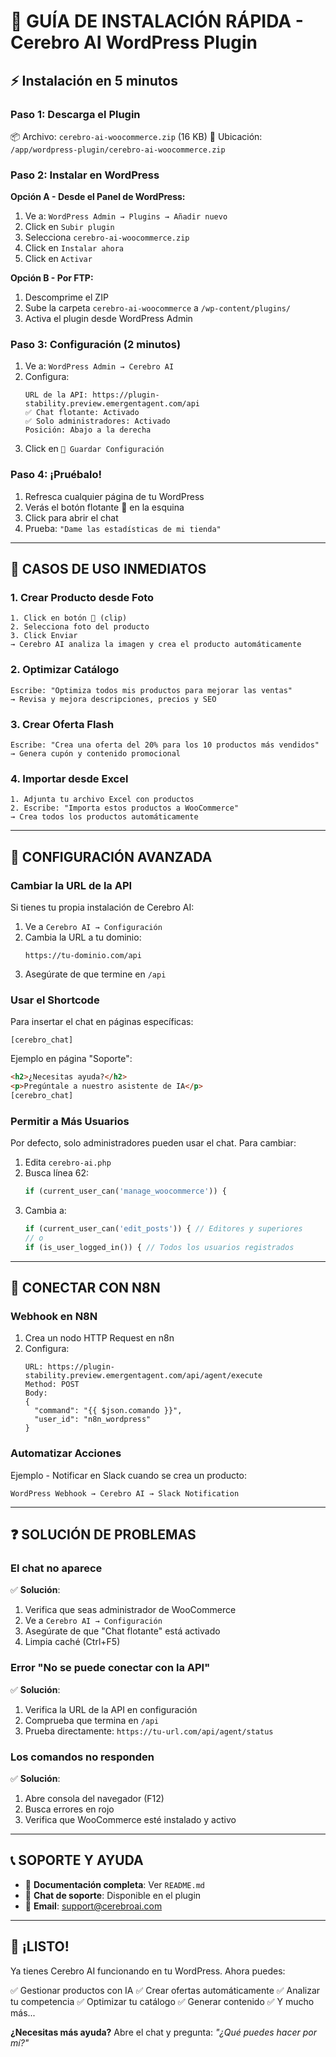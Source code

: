 # 🚀 GUÍA DE INSTALACIÓN RÁPIDA - Cerebro AI WordPress Plugin

## ⚡ Instalación en 5 minutos

### Paso 1: Descarga el Plugin
📦 Archivo: `cerebro-ai-woocommerce.zip` (16 KB)
📍 Ubicación: `/app/wordpress-plugin/cerebro-ai-woocommerce.zip`

### Paso 2: Instalar en WordPress

**Opción A - Desde el Panel de WordPress:**
1. Ve a: `WordPress Admin → Plugins → Añadir nuevo`
2. Click en `Subir plugin`
3. Selecciona `cerebro-ai-woocommerce.zip`
4. Click en `Instalar ahora`
5. Click en `Activar`

**Opción B - Por FTP:**
1. Descomprime el ZIP
2. Sube la carpeta `cerebro-ai-woocommerce` a `/wp-content/plugins/`
3. Activa el plugin desde WordPress Admin

### Paso 3: Configuración (2 minutos)

1. Ve a: `WordPress Admin → Cerebro AI`
2. Configura:
   ```
   URL de la API: https://plugin-stability.preview.emergentagent.com/api
   ✅ Chat flotante: Activado
   ✅ Solo administradores: Activado
   Posición: Abajo a la derecha
   ```
3. Click en `💾 Guardar Configuración`

### Paso 4: ¡Pruébalo!

1. Refresca cualquier página de tu WordPress
2. Verás el botón flotante 🧠 en la esquina
3. Click para abrir el chat
4. Prueba: `"Dame las estadísticas de mi tienda"`

---

## 🎯 CASOS DE USO INMEDIATOS

### 1. Crear Producto desde Foto
```
1. Click en botón 📎 (clip)
2. Selecciona foto del producto
3. Click Enviar
→ Cerebro AI analiza la imagen y crea el producto automáticamente
```

### 2. Optimizar Catálogo
```
Escribe: "Optimiza todos mis productos para mejorar las ventas"
→ Revisa y mejora descripciones, precios y SEO
```

### 3. Crear Oferta Flash
```
Escribe: "Crea una oferta del 20% para los 10 productos más vendidos"
→ Genera cupón y contenido promocional
```

### 4. Importar desde Excel
```
1. Adjunta tu archivo Excel con productos
2. Escribe: "Importa estos productos a WooCommerce"
→ Crea todos los productos automáticamente
```

---

## 🔧 CONFIGURACIÓN AVANZADA

### Cambiar la URL de la API

Si tienes tu propia instalación de Cerebro AI:

1. Ve a `Cerebro AI → Configuración`
2. Cambia la URL a tu dominio:
   ```
   https://tu-dominio.com/api
   ```
3. Asegúrate de que termine en `/api`

### Usar el Shortcode

Para insertar el chat en páginas específicas:

```
[cerebro_chat]
```

Ejemplo en página "Soporte":
```html
<h2>¿Necesitas ayuda?</h2>
<p>Pregúntale a nuestro asistente de IA</p>
[cerebro_chat]
```

### Permitir a Más Usuarios

Por defecto, solo administradores pueden usar el chat. Para cambiar:

1. Edita `cerebro-ai.php`
2. Busca línea 62:
   ```php
   if (current_user_can('manage_woocommerce')) {
   ```
3. Cambia a:
   ```php
   if (current_user_can('edit_posts')) { // Editores y superiores
   // o
   if (is_user_logged_in()) { // Todos los usuarios registrados
   ```

---

## 📱 CONECTAR CON N8N

### Webhook en N8N

1. Crea un nodo HTTP Request en n8n
2. Configura:
   ```
   URL: https://plugin-stability.preview.emergentagent.com/api/agent/execute
   Method: POST
   Body:
   {
     "command": "{{ $json.comando }}",
     "user_id": "n8n_wordpress"
   }
   ```

### Automatizar Acciones

Ejemplo - Notificar en Slack cuando se crea un producto:

```
WordPress Webhook → Cerebro AI → Slack Notification
```

---

## ❓ SOLUCIÓN DE PROBLEMAS

### El chat no aparece
✅ **Solución**:
1. Verifica que seas administrador de WooCommerce
2. Ve a `Cerebro AI → Configuración`
3. Asegúrate de que "Chat flotante" está activado
4. Limpia caché (Ctrl+F5)

### Error "No se puede conectar con la API"
✅ **Solución**:
1. Verifica la URL de la API en configuración
2. Comprueba que termina en `/api`
3. Prueba directamente: `https://tu-url.com/api/agent/status`

### Los comandos no responden
✅ **Solución**:
1. Abre consola del navegador (F12)
2. Busca errores en rojo
3. Verifica que WooCommerce esté instalado y activo

---

## 📞 SOPORTE Y AYUDA

- 📖 **Documentación completa**: Ver `README.md`
- 💬 **Chat de soporte**: Disponible en el plugin
- 📧 **Email**: support@cerebroai.com

---

## 🎉 ¡LISTO!

Ya tienes Cerebro AI funcionando en tu WordPress. Ahora puedes:

✅ Gestionar productos con IA
✅ Crear ofertas automáticamente
✅ Analizar tu competencia
✅ Optimizar tu catálogo
✅ Generar contenido
✅ Y mucho más...

**¿Necesitas más ayuda?** Abre el chat y pregunta: *"¿Qué puedes hacer por mí?"*
